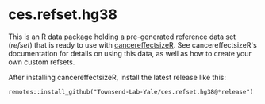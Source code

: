 # ces.refset.hg38
This is an R data package holding a pre-generated reference data set (*refset*) that is ready to use with [cancereffectsizeR](https://townsend-lab-yale.github.io/cancereffectsizeR/). See cancereffectsizeR's documentation for details on using this data, as well as how to create your own custom refsets.

After installing cancereffectsizeR, install the latest release like this:

```
remotes::install_github("Townsend-Lab-Yale/ces.refset.hg38@*release")
```
